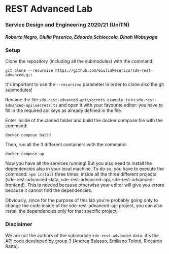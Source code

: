 # REST Advanced Lab
### Service Design and Engineering 2020/21 (UniTN)
##### Roberto Negro, Giulia Peserico, Edoardo Schioccola, Dinah Wobuyaga


### Setup
Clone the repository (including all the submodules) with the command:

`git clone --recursive https://github.com/GiuliaPeserico/sde-rest-advanced.git`

It's important to use the `--recursive` parameter in order to clone also the git submodules!

Rename the file `sde-rest-advanced-api\secrets.example.ts` in `sde-rest-advanced-api\secrets.ts` and open it with your favourite editor: you have to fill in the required api keys as already defined in the file.

Enter inside of the cloned folder and build the docker compose file with the command:

`docker-compose build`

Then, run all the 3 different containers with the command:

`docker-compose up`

Now you have all the services running! But you also need to install the dependencies also in your local machine. To do so, you have to execute the command: `npm install` three times, inside all the three different projects (sde-rest-advanced-data, sde-rest-advanced-api, sde-rest-advanced-frontend). This is needed because otherwise your editor will give you errors because it cannot find the dependencies. 

Obviously, since for the purpose of this lab you're probably going only to change the code inside of the sde-rest-advanced-api project, you can also install the dependencies only for that specific project.


### Disclaimer
We are not the authors of the submodule `sde-rest-advanced-data`: it's the API code developed by group 3 (Andrea Balasso, Emiliano Tolotti, Riccardo Ratta).
